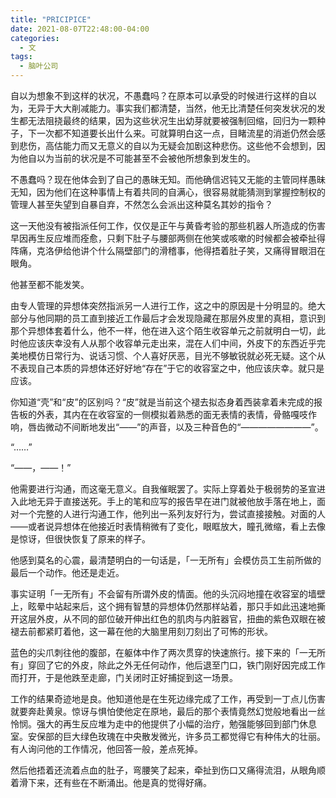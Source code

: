 ```yaml
---
title: "PRICIPICE"
date: 2021-08-07T22:48:00-04:00
categories:
  - 文
tags:
  - 脑叶公司
---
```


自以为想象不到这样的状况，不愚蠢吗？在原本可以承受的时候进行这样的自以为，无异于大大削减能力。事实我们都清楚，当然，他无比清楚任何突发状况的发生都无法阻挠最终的结果，因为这些状况生出幼芽就要被强制回缩，回归为一颗种子，下一次都不知道要长出什么来。可就算明白这一点，目睹流星的消逝仍然会感到悲伤，高估能力而又无意义的自以为无疑会加剧这种悲伤。这些他不会想到，因为他自以为当前的状况是不可能甚至不会被他所想象到发生的。

不愚蠢吗？现在他体会到了自己的愚昧无知。而他确信迟钝又无能的主管同样愚昧无知，因为他们在这种事情上有着共同的自满心，很容易就能猜测到掌握控制权的管理人甚至失望到自暴自弃，不然怎么会派出这种莫名其妙的指令？

这一天他没有被指派任何工作，仅仅是正午与黄昏考验的那些机器人所造成的伤害早因再生反应堆而痊愈，只剩下肚子与腰部两侧在他笑或咳嗽的时候都会被牵扯得阵痛，克洛伊给他讲个什么隔壁部门的滑稽事，他得捂着肚子笑，又痛得冒眼泪在眼角。

他甚至都不能发笑。

由专人管理的异想体突然指派另一人进行工作，这之中的原因是十分明显的。绝大部分与他同期的员工直到接近工作最后才会发现隐藏在那层外皮里的真相，意识到那个异想体套着什么，他不一样，他在进入这个陌生收容单元之前就明白一切，此时他应该庆幸没有人从那个收容单元走出来，混在人们中间，外皮下的东西近乎完美地模仿日常行为、说话习惯、个人喜好厌恶，目光不够敏锐就必死无疑。这个从不表现自己本质的异想体还好好地“存在”于它的收容室之中，他应该庆幸。就只是应该。

你知道“壳”和“皮”的区别吗？“皮”就是当前这个褪去拟态身着西装拿着未完成的报告板的外表，其内在在收容室的一侧模拟着熟悉的面无表情的表情，骨骼嘎吱作响，唇齿微动不间断地发出“——”的声音，以及三种音色的“————————”。

“……”

“——，——！”

他需要进行沟通，而这毫无意义。自我催眠罢了。实际上穿着处于极弱势的圣宣进入此地无异于直接送死。手上的笔和应写的报告早在进门就被他放手落在地上，面对一个完整的人进行沟通工作，他列出一系列友好行为，尝试直接接触。对面的人——或者说异想体在他接近时表情稍微有了变化，眼眶放大，瞳孔微缩，看上去像是惊讶，但很快恢复了原来的样子。

他感到莫名的心震，最清楚明白的一句话是，「一无所有」会模仿员工生前所做的最后一个动作。他还是走近。

事实证明「一无所有」不会留有所谓外皮的情面。他的头沉闷地撞在收容室的墙壁上，眩晕中站起来后，这个拥有智慧的异想体仍然那样站着，那只手如此迅速地撕开这层外皮，从不同的部位破开伸出红色的肌肉与内脏器官，扭曲的紫色双眼在被褪去前都紧盯着他，这一幕在他的大脑里用刻刀刻出了可怖的形状。

蓝色的尖爪刺往他的腹部，在躯体中作了两次贯穿的快速旅行。接下来的「一无所有」穿回了它的外皮，除此之外无任何动作，他后退至门口，铁门刚好因完成工作而打开，于是他跌至走廊，门关闭时正好捕捉到这一场景。

工作的结果奇迹地是良。他知道他是在生死边缘完成了工作，再受到一丁点儿伤害就要奔赴黄泉。惊讶与惧怕使他定在原地，最后的那个表情竟然幻觉般地看出一丝怜悯。强大的再生反应堆为走中的他提供了小幅的治疗，勉强能够回到部门休息室。安保部的巨大绿色玫瑰在中央散发微光，许多员工都觉得它有种伟大的壮丽。有人询问他的工作情况，他回答一般，差点死掉。

然后他捂着还流着点血的肚子，弯腰笑了起来，牵扯到伤口又痛得流泪，从眼角顺着滑下来，还有些在不断涌出。他是真的觉得好痛。
